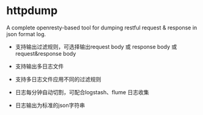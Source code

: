 # httpdump
A complete openresty-based tool for dumping restful request &amp; response in json format log.

- 支持输出过滤规则，可选择输出request body 或 response body 或 request&response body

- 支持输出多日志文件

- 支持多日志文件应用不同的过滤规则

- 日志每分钟自动切割，可配合logstash、flume 日志收集

- 日志输出为标准的json字符串
